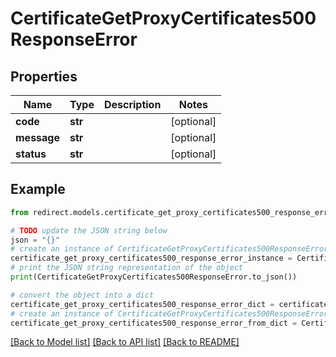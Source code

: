 # CertificateGetProxyCertificates500ResponseError


## Properties

Name | Type | Description | Notes
------------ | ------------- | ------------- | -------------
**code** | **str** |  | [optional] 
**message** | **str** |  | [optional] 
**status** | **str** |  | [optional] 

## Example

```python
from redirect.models.certificate_get_proxy_certificates500_response_error import CertificateGetProxyCertificates500ResponseError

# TODO update the JSON string below
json = "{}"
# create an instance of CertificateGetProxyCertificates500ResponseError from a JSON string
certificate_get_proxy_certificates500_response_error_instance = CertificateGetProxyCertificates500ResponseError.from_json(json)
# print the JSON string representation of the object
print(CertificateGetProxyCertificates500ResponseError.to_json())

# convert the object into a dict
certificate_get_proxy_certificates500_response_error_dict = certificate_get_proxy_certificates500_response_error_instance.to_dict()
# create an instance of CertificateGetProxyCertificates500ResponseError from a dict
certificate_get_proxy_certificates500_response_error_from_dict = CertificateGetProxyCertificates500ResponseError.from_dict(certificate_get_proxy_certificates500_response_error_dict)
```
[[Back to Model list]](../README.md#documentation-for-models) [[Back to API list]](../README.md#documentation-for-api-endpoints) [[Back to README]](../README.md)


